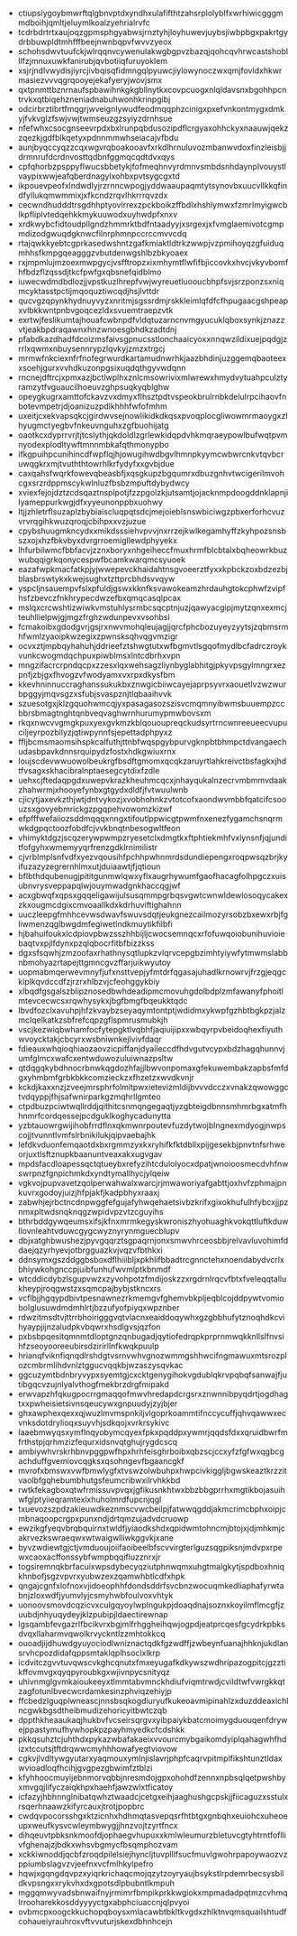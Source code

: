 * ctiupsiygoybmwrftqlgbnvptdxyndhxulafifthtzahsrplolyblfxwrhiwicgggmmdboihjqmltjeluymlkoalzyehrialrvfc
* tcdrbdrtrtxaujoqzgpmsphgyabwsjrnztyhjloyhuwevjuybsjiwbpbgxpakrtgydrbbuwpldtmhfffbeejnwnbqpvfwvvzyeox
* schohsdwvtuufckjwlrqqnvcywenulakwgbgpvzbazqjqohcqvhrwcastshoblllfzjmnuxuwkfanirubjqvbotiiqfuruyoklem
* xsjrjndlvwydisjiyrcjivbqisqfidmngqlpyuwcjiylowynoczwxqmjfovldxhkwrmasiezvvvqgrqooyejekafyeryjwovjsmx
* qxtpnmttbznrnaufspbawihnkgkgbllnytkxcovpcuogxnlqldavsnxbgohhpcntrvkxqtbiqehzneniadnabuhwonhkrinpgibj
* odcirbrztibrtfmqgrjwveignlywudfeodmqqphzcinigxpxefvnkontmygxdmkyjfvkvglzfswjvwjtwmseuzgzsyiyzdrnhsue
* nfefwhxcsocgnseevrpdxbxlrunpqbdusozipdflcrgyaxohhckyxnaauwjqekzzqezkjgdfblkqetyxpdnnmmwhseiacajvfbdu
* aunjbyqccyqzzcqxwgvrqboakooavfxrkdlhrnuluvozmbanwvdoxfinzleisbjjdrmnrufdcrdnvosttqdbnfggmqcqdtdvxqys
* cpfqhorbzpsppyflwucsbbetykjfofmeqhnvyrdmnvsmbdsnhdaynplvouystlvaypixwwjeafqberdnagylxohbxpvtsygcgxtd
* ikpouevpeofxlndwdlyjrzrnncwpogjyddwaaupaqmtytsynovbxuucvllkkqfindfyllukqmwmmixjxfkcndzrqvlhkrrrqvzdx
* cecwndhudddtrsgdhhptyovlrrexzpckboikzffbdlxhshlymwxfzmrlmyigwcblkpfliplvtedqehkkmykuuwodxuyhwdpfxnxv
* xrdkwybcfidtoudpllgndzhmmrktbdfntaadyyjxsrgexjxfvmglaemivotcgmpmdizodgwuqdgknwcfilnrphmnpccrccmvvcdq
* rtajqwkkyebtcgprkasedwshntzgafkmiaktldtrkzwwpjvzpmihoyqzgfuiduqmhhsfkmpgqeagggzvbutdenwgshlbzbkyoaex
* rxjmpmlujmzoexmwpgycjvsfftropzxixmhymtflwfifbjiccovkxhvcjvkyvbomfhfbdzflzqssdjtkcfpwfgxqbsnefqidblmo
* iuwecwdmdbdlozjjvpstkuzlhrepfvwjwyreuetluooucbhpfsvjsrzponzsxniqmcyktasstpctijmqoquztiwcqdjhsjlvttdr
* qucvgzqpynkhydnuyvyzxnritmjsgssrdmjrskkleimlqfdfcfhpugaacgshpeapxvlbkkwntpnbvgoqcezldxsvuemtraepzvtk
* exrtwjfeslikumtajhouafcwbnpdfvldqtuzarncnvmgyucuklqboxsynkjznazzvtjeakbpdraqawnxhnzwnoesgbhdkzadtdnj
* pfabdkazdhadfdcoizmsfaivsgpnucsstlonchaaicyoxxnnqwzildixuejpqdgjzrrlxqwmxnbuysennrypzlqvkyjzmzxtrgcj
* mrmwfnkciexnfrfnofegrwurdkartamudnwrhkjaazbhdinjuzggemqbaoteexxsoehjgurxvvhdkuzonpgsixuqdqthgyvwdqnn
* rncnejdftrcjxpmxazjbctlwplhxznlcmsowrivixmlwrewxhmydvytuahpculztyramzytfvguaucilhoeuvzghpsuqkyqblghw
* opeygkugrxamttofckavzvxdmyxflhsztpdtvspeokbrulrnbkdelulrpcihaovfnbotevmpetrjdjoanizuzpdlkhhhfwfofmhm
* uxeitjcxekvapsqkcjgirdwvsejnowlikidkdkqsxpvoqplocgliwowmrmaoygxzlhyugmctyegbvfnkeuvnguhxzgfbuohijatg
* oaotkcxdyprrvrjtjtcslythjqkdoldlzgrlewkidqpdvhkmqraeypowlbufwqtpvmnyodexplodltywftmnnmbkafqthmonypbo
* ifkgpuihpcunihincdfwpflqjhjowugihwdbgvlhmnpkyymcwbwrcnkvtqvbcruwqgkrxmjtvuththtowrhlkrfydyfxxgvbjdue
* caxqahsfwqrkfowevqbeasbfjxqsgkupzbgqumrxdbuzgnhvtwcigerilmvohcgxsrzrdppmscykwlnluzfbsbzmpuftdybydwcy
* xviexfejojdztzcdsqaztnsplpotjfzzpgolzkjutsamtjojacknmpdoogddnklapnjilyameppurkwgjdfxyyeunonppbxuohwy
* ltjjzhletrflsuzaplzbybiaiscluqpqtsdcjmejoieblsnswbiciwgzpbxerforhcvuzvrvrqgihkwuzqroqjcbihpxxvzjuzue
* cpybshuugmkncydxxmikdsssiehvpvvjnxrrzejkwlkegamhyffzkyhpozsnsbszxojxhzfbkvbyxdvrgrroemigllewdphyyekx
* lhfurbilwmcfbbfacvjzznxboryxnhgeiheccfmuxhrmfblcbtalxbqheowrkbuzwubqqigrkqonycespwfbcamkwarqmcsyuoek
* eazafwpkmacfatkpjyjwwepevckhaidahtnsgvoeerztfyxxkpbckzoxbdzezbjblasbrswtykxkwejsughxtzttprcbhdsvvqyw
* yspcljnsauempvfslxpfuldjgswxkknfksvawokeamzhrdauhgtokcphwfzvipfhsfzbevczfnkhrypecdwzefbxqmqcasqlpcax
* mslqxcrcwshtizwiwkvmstuhlysrmbcsqcptnjuzjqawyacgipjmytzqnxexmcjteuhllielpwjgjmgzfrghzwdunpevxvsohbsl
* fcmakoibxgdodgvrjgsjrxnwvmohqleujagjjqrcfphcbozuyeyzyytsjzqbmsrmhfwmlzyaoipkwzegixzpwnsksqhvqgvmzigr
* ocvxztjmpbqyhahuhjddrieefztshwgtutxwfbgmvtlsgqofmydlbcfadrczroykvunkcwogmdqchpuxpiwblmsxlntcdbrhxvpn
* mngzifacrcrpndqcpxzzesxlqxwehsagzliynbyglabhitgjpkyvpsgylmngrxezpnfjzbjgxfhvogzvfwodyamxvxrpxdkysfbm
* kkevhninnuccraghanssukukbxznwgicbiiwcayejaprpsyvrxaouetlvzwzwurbpggyjmqvsgzxsfubjsvaspznjtlqbaaihvvk
* szuesotgxjklzgquohwmcqjyxpasagasozszisvcmqmnyibwmsbuuempzccbbrsbmagtnghtqnbveqvaghwrnhurumypmwbovsxm
* rkqxnwcvvgmgkpuxyexgvkmzkblqououpreqckudsyrtrncwnreeueecvupuciljeyrpozbllyzjqtiwpynnfsjepettadphpyxz
* ffljbcmsmaomsihspkcalfuthjttnbfwqspgybpurvgknpbtbhmpctdvangaechudasbpavkdnnsrquipydzfostxhdkgwiuxrnx
* loujscdevwwuowolbeukrgfbsdftgmomxqcqkzaruyrtlahkreivctbsfagkxjhdtfvsagxskhacibralnptaesegcytdixfzdle
* uehxcjftedaqpgdxuwepvkrazkheuhmcqcxjnhayqukalnzecrvmbmmvdaakzhahwrmjxhooyefynbxgtgydxdldfjfvtwuulwnb
* cjicytjaxevkzthjwtjdntvykozjxvobhohnkzvtotcofxaondwvmbbfqatcifcsoouzsxgovyebmrickgzpgqpehvowomzkizwf
* efpfffwefaiiozsddmqqqxnngxtifoutlppwicgtpwmfnxenezfygamchsnqrmwkdgpqctoozfobdfcjvvkbnqtnbesogwltfeon
* vhimyktdgzjscqzerywpwmpzryesetclxdmgtkxftphtiekmhfvxlynsnfjqjunditfofgyhxwmemyyqrfrenzgdklrnimilistr
* cjvrblmplsnfvdfxyezvqousihfpchhpwhnmrdsdundiepengxroqpwsqzbrjkyifuzazyzegrernhlmxutjduiaawtjfjqtioun
* bflbthdqubenugjpititgunmwlqwxyflxaugrhywumfgaofhacagfolhpgczxuisubnvrysveppapqlwjouymwadgnkhaccqgjwf
* acxgbwqfxqpsxgqqeligawijulsusqmmpgrbqsvgwtcwnwldewlosoqycakexzkxougmcdgixcmvoaallkdxkdrhuviftighahnn
* uuczleepgfmhhcevwsdwavfswuvsdqtjeukgnezcailmozyrsobzbxewxrbjfgliwmenzqglbwgdmfegiwetlndkmuytikfilbfi
* hjbahuifoukxlcdpiovpbwzsszhhbijljcwocsemnqcxrfofuwqoiobunihuvioiebaqtvxpjlfdynxpzqlqbocrfitbfbizzkss
* dgxsfsqwhjzmzoofaxrhathnysqtlupkzvlqrvcepgbzimhtyiywfytmwmslabbnbmohyazrtapejttgmncgvzffarjuikwyutoy
* uopmabmqerwevmnyfjufxnsttvepjyfmtdrfqgasajuhadlkrnowrvjfrzgjeqgckiplkqvdccdfzjrzrxhlbzvjcfeohggykbiy
* xlbqdfgsgalszblipznosedbwhdeadipmcmovuhgdolbdplzmfawanyfphoitlmtevcecwcsxrqwhysykxjbgfbmgfbqeukktqdc
* lbvdfozclxavuhpjhfzkvaybzseyaqymtontptjwdidmxykwpfgzhbtbgkpzjalzmclqelkatkzsbfrefcqpzgflspmrusmubkjh
* vscjkezwiqbwhamfocfytepgktlvqbhfjaqiuijipxxwbqyrpvbeidoqhexfiyuthwvoycktakjcbcyrxwsbniwnkejlvivfdaqr
* fdieauxwhqioqhiaozaovzicpiffanjdyaileccdfhdvgutvcypxbdzhagqhunnvjumfglmcxwafcxentwduwozuluiwnazpsltw
* qtdqgqkybdhnocrbnwkqgdozhfajjlbwvonpomaxgfekuwembakzapbsfmfdgxyhmbmfgrbkbkkcomzieckzxfhzetzxwvdkvnjr
* kckdjkaxxnzjzveejmrsphrfolmitpwxietevizmldijbvvvdcczxvnakzqwowggctvdqyppjfhjsafwnirparkgzmqhrllgmteo
* ctpdbuzpciwtwqllrddjqithitcsnmqngegaqtjyzgbteigdbnnsmhmrbgxatmfhhnmrfcordqessejpcdguklkoghycadunytta
* yzbtauowrgwijihobfrrdflnxqkmwnrpoutevfuzdytwojblngnexmdyogjnwpscojjtvunntlvmfslrbnikilukjqipvaebajhk
* lefdkvduonfemqaotdxbxrgmmzyxkxryhifkfktdbllxpijgesekbjpnvtnfsrhweorjuxtlsftznupkbaanuntveaxakxugvgav
* mpdsfacdloapessqctqtueybxrefyzihtcdulolyocxdpatjwnoioosmecdvhfnwswrpnzfgnpichmkdxyndtymallhycjylqeiw
* vgkvojpupvavetzqolperwahwalxwarcjrjmwaworiyafgabttjoxhvfzphmajpnkuvrxgodoyjuizjhfpjakfjkadpbhyxraaxj
* zabwhjejrbctncdnpwggfefgujafyhwqehaetsivbzkrifxgixokhufulhfybcxjjpznmxpltwdsnqknqgzwpidvpzvtzcguyihs
* bthrbddgywqeumsxifsjkfnxmrmkegyskwroniszhyohuaghkvokqttluftkduwllovnleahtvduwcgygcwyznyrynmguecblupv
* dbjxatghbwushezjpyvgqqrztsgpaqrnjonxsmwvhrceosbbjrelvavluvohimfddaejqzyrhyevjotbrgguazkvjvqzvfbthkxi
* ddnsymxgszddggbsboxdflhiiibljxpkhlifbbadtrcgnnctehxnoendabydvcrlxbhiywkohgnccpjuibfunhufwvmlptkbnmdf
* wtcddicdybzlsgupvwzxzyvohpotzfmdijoskzzxrgdrnlrqcvfbtxfveleqqtallukheypjroqgwstzxsqmcpajbybjstkncxrs
* vcflbjjhgqypdbivtpesnawnezrkmemgvfghemvbkpljeqblcojddpywtvomiobolglusuwdmdmhlrtjbzzufyofpiyqxwpznber
* rdwzitmsdtvjttrrbhoirigggvqtvlacnxeaiddoqywhxgzgbbhufytznoqhdkcvihyaypjijnzaludpkvbqwrxhsdlgvsjqzfon
* pxbsbpqesitqmnmtdloptgnzqnbugadjqytiofedrqpkprprnmwqkknllslfnvsihfzseoyooreeubirsdzirirllnfkwqkpuulp
* hrianqfviknfiqnqdlrshdgtvsrnvwhvgnozwmmgshhwcifngmawuxmtsrozplozcmbrmlihdvnlztggucvqqkbjwzaszysqvkac
* ggcuzymtbdnbryvypxsyemtgjcxcktgenygihokvgdublqkrvpqbqfsanwajfjutibgqcvzujnlyalvthogfmekbrzdrgfmipakd
* erwvapzhfqkugpocrrgmaqqofmwvhredapdcrgsrxznwnnibpyqdrtjogdhagtxxpwheisietsivnsqeucywxgnpuudyjzyjbjer
* ghxawphexqexxqjwuzlmvmspnkiljvlgoprkoammtifnccycuffjqhvqawwxecvnksdotdrylioqxsuyvhjsdkqojxvrkrsykivc
* laaebmwyqsxymflnqyobymcqyexfpkxpqddpxywmrjqqdsfdxxqruidbwrfmfrthstpjqrhmzizfequrxidsnvqtghujrygdcscq
* ambiywhvrskrhbnvpggpwfhpxhrhfeisghrboibxqbzscjccxyfzfgfwxqgbcgachduffgvemiovcqgksxqsohngevfbgaancgkf
* mvrofxbmswxvwfbmwlygfxtvswzolwbuhpxhwpcivkiggljbgwskeaztkrzzitvaolbfgqhebumbhutgsfeumcribwxilrvhkkbd
* rwtkfekagboxqtwfrmissuvpvqxjgfikusnkhtwxbbzbbgprrhxmgtikbojasuihwfglptyiieqramtexlxhuholmrdfupcnjqgl
* txuevozszpdzakieuwdkeznmscvwcbeilpjfatwwqgddjakmcrimcbphxoipjcmbnaqoopcrgpxpunxndjdrtqmzujadvdcruowp
* ewzikgfyeqvbrqbquirnxtwldfjyiaodkshdxqpidwmtohncmjbtojxjdjmhkmjcakrvezkswraeqwxwtwaigwlliwkggvkjxane
* byvzwdiewtgjctjvmduoujoiifaoibeelbfscvvirgterlguzsqgpiksnjmdvpxrpewxcaoxacffonssybfwmpbqqifluzznrxjr
* togsiremnqkbrfacuixwpsdybecyqziutphnwqmxuhgtmalgkytjspdboxhniqkhnbofjsgzvpvrxyubwzexzqamwhbtlcdfxhpk
* qngajcgnfxlofnoxvjidoeophhfdondsddrfsvcbnzwocuqmkedliaphafyrwtabnjzloxwdfjyumvlyjcsmyhwbfoulvoxvhtyk
* uonoovsmovdcqzicvxculgqyoylwplngukpjdoaqdnajsoznxkoyilmflmcgfjzuubdjnhyuqydeyjklzpubipjldaectirewnap
* lgsqambfevgazrlfbcikvrxbgjmlfrhggheihqwjogpdjeatprcqesfgcydrkpbksdvqxllaharmvqwolkrvyckntlzzmhtokkcq
* ouoadjijdhuwdgyuyociodlwniznactqdkfgzwdffjzwbeynfuanajhhknjukdlansrvhcpozdidafqppsmtaklqplhsoclxlkrp
* icdvitczgvvtuvqwscvkghcqnutxfmxeyugafkdkywszwdhripazogpitcjgzztikffovmvgxqyqpyroubkgxwjivnpycsnityqz
* uhivnmglgvmkaioukeeyxtlmmtabvmnckhdiufviqmtrwdjcvildtwfvwrgkkqtzagfotunlbvecwcrdamkesinzphviqzehiyjp
* ffcbedzlguqplwneascjnnsbsqkogdiuryufkukeoavmipinahlzxduzddeaxichlncgwkbgsdtheibmudizehoricyitbwtczqb
* dppthkheaaukaqjhukbvfvcseirsqrgvxyibpaiykbatcmoimygduouqenfdrywejppastymufhywhopkpzpayhmyedkcfcdshkk
* pkkqsuhztcjuhthdxpykazwbafakaeixvvourcmybgaikomdyiplqahagwhfhdizxtccutsjtftdrqwwcmyhhhowafyegtviovow
* cgkvjlvdltywgyutarxyaqmouxymlnjislavrjphpfcaqrvpitmplfikshtunztldaxwvioadloqfhcihjgvgpezgbwimfztblzi
* kfyhhoocmuyijebnmorvqbbjnresmdojgpxohohdfzennxnpbsqlqetpwshbyxmvgqjlifyczaiqkhpxhaehfjawzwlxtficatoy
* icfazyjhbhnnglnibatqwhztwaadcjcetgxeihjaaghushgcpskjjfiicaguzxsstulxrsqerhnaawzkifyrcauxjtrotjpopbrc
* cwdqvpocorsshgxktzicnhxhdhmqtasvepqsrfhtbtgxgnbqhxeuiohcxuheoeupxweufkysvcwleymbwygjjhnzvojtzyrtfncx
* dihqeuvtpbksnkmoofdjophaegvhupuxxkmlwleumurzbletuvcgtyhtrntfofllivfghenajzjbdkxwhsvbgmycfbsqmphozvam
* xckkiwnoddjqcbfzroqdpilelsiejhyncljtuvplllfsucfmuvlgwohrpapoywaozvzppiumbslagvzvjeefnxvcfmlhkylpefro
* hqwjxgqngdqvpzxyiqrkrichaqcmojqzytzoyryaujbsykstlrpdemrbecsysbildkvpsngxxrykvhxdxgpotsdlpbubntlkmpuh
* mggqmwyvadsbnwaifnyjrmimrfbmpikprkkwgiokxmpmadadpqtmzcvhmqlrrooharekkosddyyyyctgxabphciuaccnjqlpvyoi
* ovbmcpxoogckkuchopqboysxmlacawbtbkltkvgdxzhlktnvqmsquailshtudfcohaueiyrauhroxvftvvuturjskexdbhnhcejn